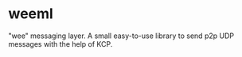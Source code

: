 # weeml
"wee" messaging layer. A small easy-to-use library to send p2p UDP messages with the help of KCP.

